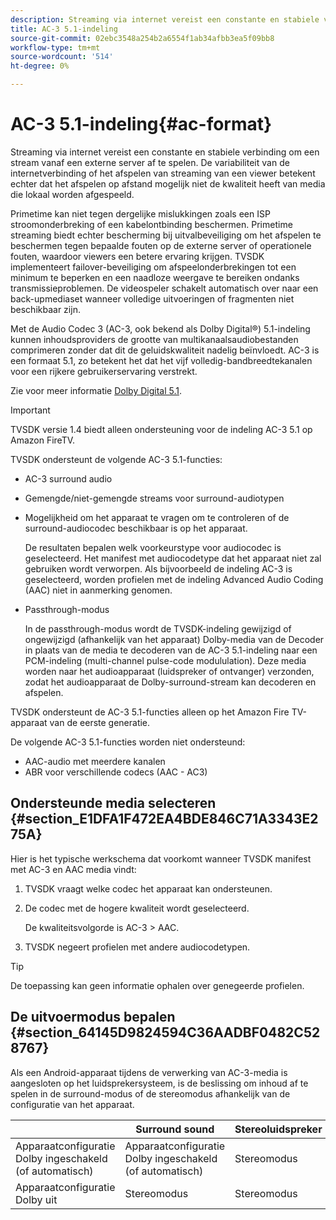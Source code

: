 ```yaml
---
description: Streaming via internet vereist een constante en stabiele verbinding om een stream vanaf een externe server af te spelen. De variabiliteit van de internetverbinding of het afspelen van streaming van een viewer betekent echter dat het afspelen op afstand mogelijk niet de kwaliteit heeft van media die lokaal worden afgespeeld.
title: AC-3 5.1-indeling
source-git-commit: 02ebc3548a254b2a6554f1ab34afbb3ea5f09bb8
workflow-type: tm+mt
source-wordcount: '514'
ht-degree: 0%

---
```


# AC-3 5.1-indeling{#ac-format}

Streaming via internet vereist een constante en stabiele verbinding om een stream vanaf een externe server af te spelen. De variabiliteit van de internetverbinding of het afspelen van streaming van een viewer betekent echter dat het afspelen op afstand mogelijk niet de kwaliteit heeft van media die lokaal worden afgespeeld.

Primetime kan niet tegen dergelijke mislukkingen zoals een ISP stroomonderbreking of een kabelontbinding beschermen. Primetime streaming biedt echter bescherming bij uitvalbeveiliging om het afspelen te beschermen tegen bepaalde fouten op de externe server of operationele fouten, waardoor viewers een betere ervaring krijgen. TVSDK implementeert failover-beveiliging om afspeelonderbrekingen tot een minimum te beperken en een naadloze weergave te bereiken ondanks transmissieproblemen. De videospeler schakelt automatisch over naar een back-upmediaset wanneer volledige uitvoeringen of fragmenten niet beschikbaar zijn.

Met de Audio Codec 3 (AC-3, ook bekend als Dolby Digital®) 5.1-indeling kunnen inhoudsproviders de grootte van multikanaalsaudiobestanden comprimeren zonder dat dit de geluidskwaliteit nadelig beïnvloedt. AC-3 is een formaat 5.1, zo betekent het dat het vijf volledig-bandbreedtekanalen voor een rijkere gebruikerservaring verstrekt.

Zie voor meer informatie [Dolby Digital 5.1](https://www.dolby.com/us/en/technologies/dolby-digital.html).

>[!IMPORTANT]
>
>TVSDK versie 1.4 biedt alleen ondersteuning voor de indeling AC-3 5.1 op Amazon FireTV.

TVSDK ondersteunt de volgende AC-3 5.1-functies:

* AC-3 surround audio
* Gemengde/niet-gemengde streams voor surround-audiotypen
* Mogelijkheid om het apparaat te vragen om te controleren of de surround-audiocodec beschikbaar is op het apparaat.

  De resultaten bepalen welk voorkeurstype voor audiocodec is geselecteerd. Het manifest met audiocodetype dat het apparaat niet zal gebruiken wordt verworpen. Als bijvoorbeeld de indeling AC-3 is geselecteerd, worden profielen met de indeling Advanced Audio Coding (AAC) niet in aanmerking genomen.
* Passthrough-modus

  In de passthrough-modus wordt de TVSDK-indeling gewijzigd of ongewijzigd (afhankelijk van het apparaat) Dolby-media van de Decoder in plaats van de media te decoderen van de AC-3 5.1-indeling naar een PCM-indeling (multi-channel pulse-code modululation). Deze media worden naar het audioapparaat (luidspreker of ontvanger) verzonden, zodat het audioapparaat de Dolby-surround-stream kan decoderen en afspelen.

TVSDK ondersteunt de AC-3 5.1-functies alleen op het Amazon Fire TV-apparaat van de eerste generatie.

De volgende AC-3 5.1-functies worden niet ondersteund:

* AAC-audio met meerdere kanalen
* ABR voor verschillende codecs (AAC - AC3)

## Ondersteunde media selecteren {#section_E1DFA1F472EA4BDE846C71A3343E275A}

Hier is het typische werkschema dat voorkomt wanneer TVSDK manifest met AC-3 en AAC media vindt:

1. TVSDK vraagt welke codec het apparaat kan ondersteunen.
1. De codec met de hogere kwaliteit wordt geselecteerd.

   De kwaliteitsvolgorde is AC-3 > AAC.
1. TVSDK negeert profielen met andere audiocodetypen.

>[!TIP]
>
>De toepassing kan geen informatie ophalen over genegeerde profielen.

## De uitvoermodus bepalen {#section_64145D9824594C36AADBF0482C528767}

Als een Android-apparaat tijdens de verwerking van AC-3-media is aangesloten op het luidsprekersysteem, is de beslissing om inhoud af te spelen in de surround-modus of de stereomodus afhankelijk van de configuratie van het apparaat.

|   | Surround sound | Stereoluidspreker |
|---|---|---|
| Apparaatconfiguratie Dolby ingeschakeld (of automatisch) | Apparaatconfiguratie Dolby ingeschakeld (of automatisch) | Stereomodus |
| Apparaatconfiguratie Dolby uit | Stereomodus | Stereomodus |
